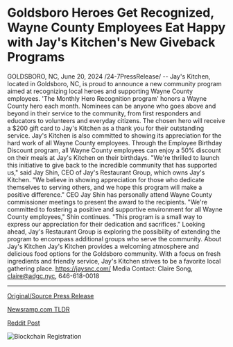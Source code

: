 # Goldsboro Heroes Get Recognized, Wayne County Employees Eat Happy with Jay's Kitchen's New Giveback Programs

GOLDSBORO, NC, June 20, 2024 /24-7PressRelease/ -- Jay's Kitchen, located in Goldsboro, NC, is proud to announce a new community program aimed at recognizing local heroes and supporting Wayne County employees.  'The Monthly Hero Recognition program' honors a Wayne County hero each month. Nominees can be anyone who goes above and beyond in their service to the community, from first responders and educators to volunteers and everyday citizens. The chosen hero will receive a $200 gift card to Jay's Kitchen as a thank you for their outstanding service.   Jay's Kitchen is also committed to showing its appreciation for the hard work of all Wayne County employees. Through the Employee Birthday Discount program, all Wayne County employees can enjoy a 50% discount on their meals at Jay's Kitchen on their birthdays.  "We're thrilled to launch this initiative to give back to the incredible community that has supported us," said Jay Shin, CEO of Jay's Restaurant Group, which owns Jay's Kitchen. "We believe in showing appreciation for those who dedicate themselves to serving others, and we hope this program will make a positive difference."  CEO Jay Shin has personally attend Wayne County commissioner meetings to present the award to the recipients.  "We're committed to fostering a positive and supportive environment for all Wayne County employees," Shin continues. "This program is a small way to express our appreciation for their dedication and sacrifices."  Looking ahead, Jay's Restaurant Group is exploring the possibility of extending the program to encompass additional groups who serve the community.  About Jay's Kitchen Jay's Kitchen provides a welcoming atmosphere and delicious food options for the Goldsboro community. With a focus on fresh ingredients and friendly service, Jay's Kitchen strives to be a favorite local gathering place. https://jaysnc.com/  Media Contact: Claire Song, claire@adgc.nyc, 646-618-0018 

---

[Original/Source Press Release](https://www.24-7pressrelease.com/press-release/511864/goldsboro-heroes-get-recognized-wayne-county-employees-eat-happy-with-jays-kitchens-new-giveback-programs)
                    

[Newsramp.com TLDR](None) 



[Reddit Post](https://www.reddit.com/r/Business_NewsRamp/comments/1dmpf1n/jays_kitchen_launches_community_program_to/) 



![Blockchain Registration](https://cdn.newsramp.app/24-7PressRelease/qrcode/246/20/filoD_UG.webp)